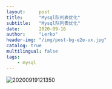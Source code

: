 ```yaml
---
layout:     post
title:      "Mysql队列表优化"
subtitle:   "Mysql队列表优化"
date:       2020-09-16
author:     "Lerko"
header-img: "/img/post-bg-e2e-ux.jpg"
catalog: true
multilingual: false
tags:
    - mysql
---
```



![20200919121350](http://img.chenyingqiao.top/blog/20200919121350.png)